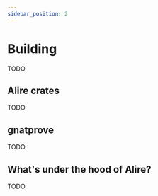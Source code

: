 ```yaml
---
sidebar_position: 2
---
```


# Building

TODO

## Alire crates

TODO

## gnatprove

TODO

## What's under the hood of Alire?

TODO
